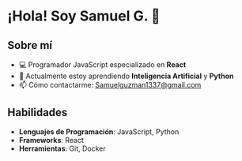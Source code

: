 # ¡Hola! Soy Samuel G. 👋

## Sobre mí
- 💻 Programador JavaScript especializado en **React**
- 🌱 Actualmente estoy aprendiendo **Inteligencia Artificial** y **Python**
- 📫 Cómo contactarme: Samuelguzman1337@gmail.com

## Habilidades
- **Lenguajes de Programación**: JavaScript, Python
- **Frameworks**: React
- **Herramientas**: Git, Docker
  
